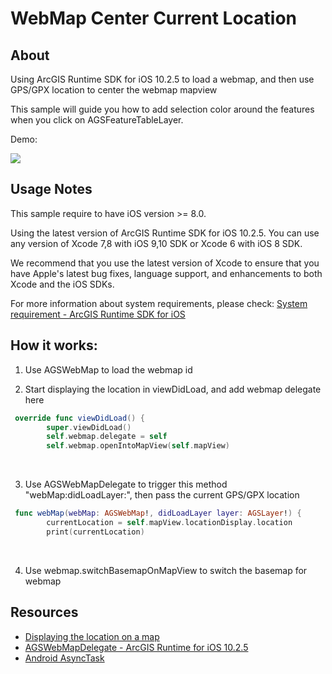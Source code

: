 # WebMap Center Current Location

## About

Using ArcGIS Runtime SDK for iOS 10.2.5 to load a webmap, and then use GPS/GPX location to center the webmap mapview

This sample will guide you how to add selection color around the features when you click on AGSFeatureTableLayer. 

Demo:

![](https://media.giphy.com/media/3ds6viyCiEaOs/giphy.gif)

## Usage Notes

This sample require to have iOS version >= 8.0.

Using the latest version of ArcGIS Runtime SDK for iOS 10.2.5. You can use any version of Xcode 7,8 with iOS 9,10 SDK or Xcode 6 with iOS 8 SDK.

We recommend that you use the latest version of Xcode to ensure that you have Apple's latest bug fixes, language support, and enhancements to both Xcode and the iOS SDKs.

For more information about system requirements, please check: [System requirement  - ArcGIS Runtime SDK for iOS](https://developers.arcgis.com/ios/swift/guide/system-reqs.htm)

## How it works:

1. Use AGSWebMap to load the webmap id

2. Start displaying the location in viewDidLoad, and add webmap delegate here

```swift
 override func viewDidLoad() {
        super.viewDidLoad()
        self.webmap.delegate = self
        self.webmap.openIntoMapView(self.mapView)
```
&nbsp;

3. Use AGSWebMapDelegate to trigger this method "webMap:didLoadLayer:", then pass the current GPS/GPX location

```swift
 func webMap(webMap: AGSWebMap!, didLoadLayer layer: AGSLayer!) {
        currentLocation = self.mapView.locationDisplay.location
        print(currentLocation)
```
&nbsp;

4. Use webmap.switchBasemapOnMapView to switch the basemap for webmap 

## Resources

* [Displaying the location on a map](https://developers.arcgis.com/ios/swift/guide/map-gps.htm)
* [AGSWebMapDelegate - ArcGIS Runtime for iOS 10.2.5](https://developers.arcgis.com/ios/api-reference/protocol_a_g_s_web_map_delegate-p.html#a8ca3a486faf767a78a74bd7f0e678e36)
* [Android AsyncTask](https://developer.android.com/reference/android/os/AsyncTask.html)